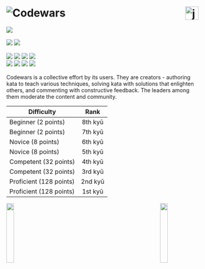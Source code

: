 # ![Codewars](https://img.shields.io/badge/Codewars-B1361E?style=for-the-badge&logo=codewars&logoColor=black)<img src="https://cdn.iconscout.com/icon/free/png-512/java-43-569305.png" width="35px" alt="java" align="right">

![](https://www.codewars.com/users/danielex1999/badges/large)<br><br>
<img src="https://img.shields.io/badge/Language-Java-28C8E5.svg">
<img src="https://img.shields.io/github/last-commit/danielex1999/Codewars-Java?color=1B3E8E"><br><br>
<img src="https://img.shields.io/github/directory-file-count/danielex1999/codewars-java/8%20kyu?color=E6E6E6&label=8%20kyu&type=dir">
<img src="https://img.shields.io/github/directory-file-count/danielex1999/CodeWars-Java/7%20kyu?color=E6E6E6&label=7%20kyu&type=dir">
<img src="https://img.shields.io/github/directory-file-count/danielex1999/CodeWars-Java/6%20kyu?color=ECB613&label=6%20kyu&type=dir">
<img src="https://img.shields.io/github/directory-file-count/danielex1999/CodeWars-Java/5%20kyu?color=ECB613&label=5%20kyu&type=dir"><br>
<img src="https://img.shields.io/github/directory-file-count/danielex1999/CodeWars-Java/4%20kyu?color=3C7DBA&label=4%20kyu&type=dir">
<img src="https://img.shields.io/badge/3%20kyu-0-3C7DBA">
<img src="https://img.shields.io/badge/2%20kyu-0-866CC7">
<img src="https://img.shields.io/badge/1%20kyu-0-866CC7"><br><br>
Codewars is a collective effort by its users. They are creators - authoring kata to teach various techniques, solving kata with solutions that enlighten others, and commenting with constructive feedback. The leaders among them moderate the content and community.

<div align="center">
      
| Difficulty | Rank |
| --- | :---: |
|Beginner (2 points) | 8th kyū  |
|Beginner (2 points) | 7th kyū |
|Novice (8 points)|6th kyū|
|Novice (8 points)|5th kyū|
|Competent (32 points)|4th kyū|
|Competent (32 points)|3rd kyū|
|Proficient (128 points)|2nd kyū|
|Proficient (128 points)|1st kyū|
</div>

<img align='left' src='https://www.ffbegif.com/Rain%20&%20Fina%20(NV)/100032707%20Win%20Before.gif' width='20%'>  
<img align='right' src='https://www.ffbegif.com/Dark%20Fina%20&%20Sol%20(NV)/100033007%20Win.gif' width='20%'>
